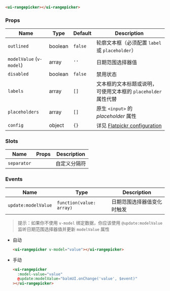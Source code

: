```html
<ui-rangepicker></ui-rangepicker>
```

### Props

| Name                     | Type    | Default | Description                                                       |
| ------------------------ | ------- | ------- | ----------------------------------------------------------------- |
| `outlined`               | boolean | `false` | 轮廓文本框（必须配置 `label` 或 `placeholder`）                   |
| `modelValue` (`v-model`) | array   | `''`    | 日期范围选择器值                                                  |
| `disabled`               | boolean | `false` | 禁用状态                                                          |
| `labels`                 | array   | `[]`    | 文本框的文本标题或说明，可使用文本框的 `placeholder` 属性代替     |
| `placeholders`           | array   | `[]`    | 原生 `<input>` 的 _placeholder_ 属性                              |
| `config`                 | object  | `{}`    | 详见 [Flatpickr configuration](https://flatpickr.js.org/options/) |

### Slots

| Name        | Props | Description  |
| ----------- | ----- | ------------ |
| `separator` |       | 自定义分隔符 |

### Events

| Name                | Type                     | Description                |
| ------------------- | ------------------------ | -------------------------- |
| `update:modelValue` | `function(value: array)` | 日期范围选择器值变化时触发 |

> 提示：如果你不使用 `v-model` 绑定数据，你应该使用 `@update:modelValue` 监听日期范围选择器值并更新 `modelValue` 属性

- 自动

  ```html
  <ui-rangepicker v-model="value"></ui-rangepicker>
  ```

- 手动

  ```html
  <ui-rangepicker
    :model-value="value"
    @update:modelValue="balmUI.onChange('value', $event)"
  ></ui-rangepicker>
  ```
